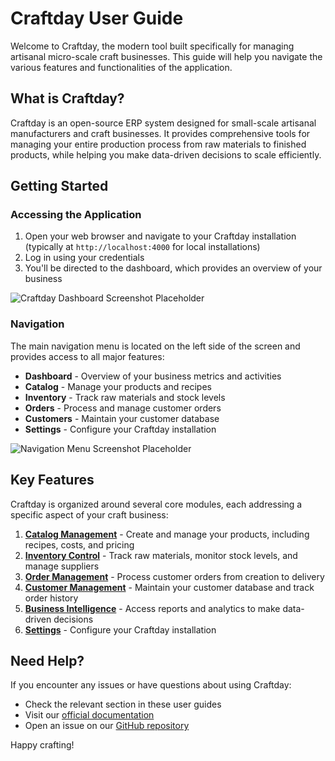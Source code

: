 # Craftday User Guide

Welcome to Craftday, the modern tool built specifically for managing artisanal micro-scale craft businesses. This guide will help you navigate the various features and functionalities of the application.

## What is Craftday?

Craftday is an open-source ERP system designed for small-scale artisanal manufacturers and craft businesses. It provides comprehensive tools for managing your entire production process from raw materials to finished products, while helping you make data-driven decisions to scale efficiently.

## Getting Started

### Accessing the Application

1. Open your web browser and navigate to your Craftday installation (typically at `http://localhost:4000` for local installations)
2. Log in using your credentials
3. You'll be directed to the dashboard, which provides an overview of your business

![Craftday Dashboard Screenshot Placeholder](#)

### Navigation

The main navigation menu is located on the left side of the screen and provides access to all major features:

- **Dashboard** - Overview of your business metrics and activities
- **Catalog** - Manage your products and recipes
- **Inventory** - Track raw materials and stock levels
- **Orders** - Process and manage customer orders
- **Customers** - Maintain your customer database
- **Settings** - Configure your Craftday installation

![Navigation Menu Screenshot Placeholder](#)

## Key Features

Craftday is organized around several core modules, each addressing a specific aspect of your craft business:

1. **[Catalog Management](CATALOG.md)** - Create and manage your products, including recipes, costs, and pricing
2. **[Inventory Control](INVENTORY.md)** - Track raw materials, monitor stock levels, and manage suppliers
3. **[Order Management](ORDERS.md)** - Process customer orders from creation to delivery
4. **[Customer Management](CUSTOMERS.md)** - Maintain your customer database and track order history
5. **[Business Intelligence](REPORTS.md)** - Access reports and analytics to make data-driven decisions
6. **[Settings](SETTINGS.md)** - Configure your Craftday installation

## Need Help?

If you encounter any issues or have questions about using Craftday:

- Check the relevant section in these user guides
- Visit our [official documentation](#)
- Open an issue on our [GitHub repository](https://github.com/puemos/craftday)

Happy crafting!
